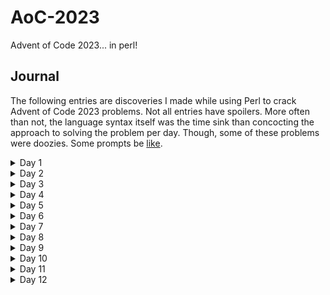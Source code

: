# AoC-2023
Advent of Code 2023... in perl!

## Journal

The following entries are discoveries I made while using Perl to crack Advent of Code 2023 problems. Not all entries have spoilers. More often than not, the language syntax itself was the time sink than concocting the approach to solving the problem per day. Though, some of these problems were doozies. Some prompts be [like](https://youtu.be/7sl0e9yKwTk?si=03yJq0UBiphQ7Zkx). 

<details>
  <summary>Day 1</summary>

Solving day 1 wasn't too bad. I regexed my way through it without too much issue.

<h3>Gotchas</h3>

* **Regex Patterns in Variables**

This didn't feel straightforward. Simply using `$pattern = /(\d)\D$/;` wasn't working when using it with the `~=` match operator.
Ended up with the pattern itself in a scalar (`$pattern = q"(\d)\D$";`) and then storing a quoted regex (`qr`) in another scalar (`$re_pattern = qr/$pattern/;`)

* **Perl Modules**

In an effort to abstract solutions from the main runner, I decided to move solution code to perl modules. Then I can just import the module and it should just work.

However...

I had to install the Exporter library (`sudo cpan Exporter`).
Then use the following syntax at the top of my module:

```perl Day1.pm
# Modules/Day1.pm
package Modules:Day1

use Exporter ( import );

our @ISA = qw( Exporter );
our @EXPORT_OK = qw( part_one part_two );
```

The above is the final solution. I didn't know that the package had to be named respecting the path.

```perl
#modules/Day1.pm
package Day::One;  #file path needs to be Day/One.pm
``` 

While we're talking about paths, the main script needs a line like:

```perl
use lib './';
```

Without it, perl will traverse its predefined path variable searching for `Modules/Day1`. The `use lib './'` line prepends the current working directory to this list. 

 * **Syntax Highlighting**

 Maybe it's my machine, but despite using various perl extensions in vscode, I'm not seeing erroneous code and am left to interpret syntax errors on the command line on my own.

 I spent a few hours googling syntax errors on @EXPORT_OK to no avail. Can you see the problem?

 ```perl
# Modules/Day1.pm
package Modules:Day1

use Exporter ( import );

our @ISA = qw( Exporter );
our @EXPORT_OK qw( part_one part_two );
```
Can you see the problem? If you said, "You're missing an equals sign after @EXPORT_OK" then WHERE WERE YOU LAST NIGHT WHEN I WAS TRYING TO GET THIS FIGURED OUT???!!!

Anyway...

 </details>


<details>
  <summary>Day 2</summary>

This game of "show me cubes" doesn't sound very fun...

<h3>Things I learned</h3>

* `le` keyword doesn't behave the same as `<=`

When checking each game set for the number of colored cubes, my validator method only returned a handful of valid games if and only if, a set had a valid value for each color. Predefining as 0 and comparing using `le` returned `falsy` (eg `return 0 le 13` ). It's possible that `<=` is explicitly for numbers and will respect `0` values. `le` is a string comparison operator after checking the internet

* returning chained boolean statements

a statement like this: 

```perl
return $set_red <= $max_red and $set_green <= $max_green and $set_blue <= $max_blue;
```
doesn't behave like I expected. But this works:

```perl
return ($set_red <= $max_red and $set_green <= $max_green and $set_blue <= $max_blue);
```
If I had to guess, the former statement only returns the first part of the expression `$set_red <= $max_red`

* control flow with `next`

I'm used to a keyword like `continue` for processing the next enumeration in a loop. Perl uses `next`. I like this in combination with `unless`. It's succinct:
```perl
next unless validate($blah);
```
</details>


<details>
  <summary>Day 3</summary>

Reminds me of the "oil field" interview problem.

I thought on this a bit (part 1). I think if we get the absolute indicies of the symbols and then go back through and see if the symbol index exists in the surround array of positions around the number, this would be a good idea. There may be a better way but this is what my brain came up with.

\* by `absolute` I mean, the index of a symbol found if the whole data set was one string. Since each line in my data was 140 characters long, the 3rd character in the 4th row would be index 422 => row_index(3) * line_length(140) + symbol_index(2) (0-based indexing for row and symbol)

<h3>Things I learned</h3>

 * Getting length of array

  I discovered that you can get the length of a perl array by assigning a scalar ($variable) to the list (@variable). Super neat? I leave that to you to decide.

  ```perl
  my $array_len = @blah_array;
  ```

 * Array index variables

  When you using the regex match operation (ie `$blah =~ /m/<regex_pattern>/`), upon finding a match, there are some special perl variables available. `$-[0]` gets the index of the first matched character of the match in a string. `$+[0]` gets the starting of the charcter after a match. I just subtract 1 from the `$+[0]` scalar to get the last index of my match.   

  * chomp - remove trailing space

  In languages like c#, `.Trim()` functions return the new value. Not so with `chomp`. It does an in place mutation trimming the input separator character (new line, essentially). `chomp` does return a value: the number of characters it removed from the variable in question.

  * hashes of array references, oh my

  To talk through my approach to solving the part two problem, I wanted to get the absolute data indices of all gears (`*`). Effectively, when I matched the asterisk character in string, I'd use that index as my hash key and set it to an array reference.

  ```perl
  my $gear_index = $-[0] + (LINE_LENGTH * $row_number);
	$gears{$gear_index} = []; # [] is an array ref; () is an undefined array. Can't push to () via hash index
  ```
  Then, I churned back through the data to match surrounding indices to any available gear index. If a matching gear existed, then push the number to the hash at corresponding gear index key.

  Straightforward, right? I then used `List::AllUtils` `product` function to give me the product of each hash array value with exactly two numbers. The problem: the product was being applied to the array reference (which didn't do anything because 1 x address reference = address reference). WHat gives?

  well, you can't just do this:

  ```perl
  for(keys %gears) {
    my @nums = $gears{$_}; # <-- array ref eg ARRAY5987651

    #if length of array is 2 -- scalar @array returns length...
    if(scalar @nums == 2) { # this would never be true
      my $product = product @nums;
      $aggregate += $product;
    }
	}
  ```

  Instead, do this:

  ```perl
  my @nums = @{$gears{$_}} # oh baby, cast that arrayref to an array!
  ```

In short... I've spend more time so far working in spite of perl and its nuances than on the algorithm for solving these problems.

</details>

<details>
<summary>Day 4</summary>

The only real oddity is when splitting strings. Not a big deal separating winning numbers from the ones that were owned except the `|` had to be escaped -> `\|`. Then splitting numbers by space took a moment because I would get a blank item in my list as evidenced by a preceding comma when I do:

```perl
say join ',', @winning_numbers;

# output ,4,8,15,16,23,42
```

adding a `trim` function to the input fixed that. Also, the split expression required `/\s+/`.

Otherwise, the fastest I've completed a pair of problems.

</details>

<details>
<summary>Day 5</summary>

<h3>References strike again</h3>

* The problem with hash references

In solving the seed-soil...location problem for part 1, I decided to be clever and define a bunch of hashes and when I encounter a specific string (ie `humidity-to-location`) I'd use and eval statement to dynamically store the reference and pass it on to a subrountine so I could cascade the source/destination values.

   * **problem 1** - assigning a new hash to the reference creates a new hash with different reference

  I don't even recall what I did but it seemed that this code created a new hash reference so any key-value pairs added are lost to the ether

  ```perl
  sub cascade_recipe() {
    my $recipe_ref = shift;
    my $data = shift;
    my %hash = %$recipe_ref;
    ...
    $hash{$key} = $value;
  ```

  when printing my variable, the reference was different for the `%hash` but the `$recipe_ref` had the appropriate hash for the thing I wanted from the caller.

  * **problem 2** - try using a prototype

  args to a subroutine are a list of scalars effective. For lists and hashes those are references but a hash is just a fancy list that has keys and values so the whole thing gets stored as a list (according to the internet). I though there was a problem getting the hash to resolve correctly. So I used a prototype.

  ```perl
  sub cascade_recipe(\%) {
    my $recipe_ref = shift;
    my $data = shift;
    my %hash = %$recipe_ref;
    ...
    $hash{$key} = $value;
  ```

  That `\%` in the rountine parens means the first arg in `@_` (the arg list) shall be a hash reference. But using this didn't do anything. Back to stackoverflow for some different word combinations.

  * **The solution** 

  There are two ways to access a hash. either `$hash{key}` or `$hash->{key}`. The latter dereferences and since we're using a reference, the arrow is the way to amend the hash ref you care about. No need to use a prototype either.

  ```perl
  sub cascade_recipe() {
    my $recipe_ref = shift;
    my $data = shift;
    ...
    $recipe_ref->{$key} = $value;
  ```

<h3>This implementation begs for monads</h3>
I'd love to dot chain my hashes. I can probably still do it...

<h3>Example works but my data input kills perl</h3>

Let's see what happens on a different machine...

<h3>Take what you need</h3>

The approach above was pretty heavy handed. There's no need to store all the possible destination-source values. I changed the approach to only cache each recipe and let each seed be it's own input. to get the next component and interate. I often solve the via iteration. Anyway, part 1 works. Part 2 dies with "Out of Memory".

ALso, the cognitive load on this one is high because of the number of mapings and the array of seed ranges. I had to leave a bunch of breadcrumbs for myself until I solved the breakdown.

</details>

<details>
<summary>Day 6</summary>

This was an interesting application of the quadratic equation (or, at least that's how I approached it).
turns out, `ceil()` and `floor()` are not exactly included. You have to `use POSIX` to get these functions.

Also, to raise a number by a power, use `**`, not `^`. The caret is used to XOR binary expressions or for bitwise operations. 

I was afraid of buffer overflow in part two b ut it was fine.
</details>

<details>
  <summary>Day 7</summary>

<h3>Threading</h3>
Had a thought about threading. I'm looking at this problem in two slices:
  * Identify the strength types into their own buckets (five of a kind, full house, etc)
  * sort each of the buckets accordingly (this is the part I want to thread)

[Threading](https://perldoc.perl.org/threads) in perl feels a little daunting but maybe because it looks a little different than in C# or Javascript. It should be fine if I pass the sub buckets as array references. 

<h3>sorting optimizations</h3>
Thinking about the sorting of hands... I got curious about the efficiency differences between numeric and string comparisons in perl. Luckily, [someone else already did this research](https://limited.systems/articles/writing-faster-perl/#:~:text=Integer%20comparison%20is%20faster%20than%20string%20comparison).

How can I take 13 possible values and make them sort efficient? 2-9 are already numbers. A,K,Q,J and T are valued at 14..10. 
As I was bringing the dogs back from a walk, I had a mind to convert each character to a hex value 0x2 - 0xE. Seems a bit heavy because 57.1428% of my characters are numerical to begin with. Since 1 isn't a value and regex is efficient, I can swap the alpha character with their numerical value. Then I would do a thing like `/1\d|\d/` to fetch appropriate values for sorting.

<h3>multi initialization</h3>

I didn't want 7 lines to declare a bunch of empty arrays... though, I wouldn't do this in c#... anyway, here's a nifty (or whatever) thing to assign a bunch of empty, yet unique, array ~references~ (edit: don't use references, just make them empty arrays (`()` instead of `[]`), otherwise, conacatenating at the end is a nightmare. You'll get 7 array references and then their contents. lame):

```perl
my (@fivek, @fourk, @fh, @threek, @twop, @onep, @def) = () x 7;
```
`x` is a repetition operator. you just have to be able to count how many things you're declaring, which makes two modifications you need to make if you add or remove an array initialization.

<h3>given... the perl switch statement</h3>

There's a switch like syntax as follows:

```perl
given($some_var) {
  when('foo') { do blah; }
  default { do other blah; }
}
```

but... it doesn't work out of the box. One must use:

```perl
use feature qw ( switch );
```

of all things...

<h2>Part Two</h2>
Ah, so J is no longer 11 and it's less than two... and since letters were previous assigned 1x (10-14), I'll make J a really low number: 0!

The only real snafu I ran into was that implemnented `given...when...default` wrongly for my case where only single versions of each non-joker card existed. I pleaced the default outside an inner given and it did weird things. I had a handful of high card weights where 1 or more jokers were present

```perl
given($max_card_appearance) {
  ...
  when(1) {
    given($key_count) {
      when(1) { push @{$fivek}, $hand; }
      when(2) { push @{$fourk}, $hand; }
      when(3) { push @{$threek}, $hand; }
      when(4) { push @{$onep}, $hand; }
    }
    default	{ push @{$def}, $hand; } #oopsie. weird side effect. None of the above evaluated
  }
}
```

Once I corrected to the snippet below, everything was as expected. The `default` case, I suspect, was being evaluated before attempting the inner given loop:

```perl
given($max_card_appearance) {
  when(1) {
    given($key_count) {
      when(1) { push @{$fivek}, $hand; }
      when(2) { push @{$fourk}, $hand; }
      when(3) { push @{$threek}, $hand; }
      when(4) { push @{$onep}, $hand; }
      default	{ push @{$def}, $hand; }
    }
  }
}
```

Now that that is over, I have an idea how to make perl not commit sepuku when I run Day 5 solution.

</details>

<details>
  <summary>Day 8</summary>

  Part 1 was easy. Part 2 was going to take 8 billion seconds. Ain't no one got time for that.

  With the help of friends doing the challenge, a juicy hint about LCM (Lowest Common Multiple) was dropped and I was a bit confused at first. I assumed getting from `/A$/` to `/Z$/` had many paths with many lengths. A simple test proved that each path run multiple times aggregates to the same base factor. I just had to trust the data.

  Built my own LCM utility, tested it out and felt pretty good about it. Then my answer in the hundreds of quadrillions was "too high".

  I could only specultae an off by one error. Boy, was I right!

  My part 1 solution looked a bit like this:

  ```perl
  while($current_key ne $end_key) {
		my $index = $steps % $direction_length;
		my $dir_index = $ref_directions->[$index];

		my $next_key = $locations{$current_key}[$dir_index];
		$current_key = $next_key;

		$steps++;
	}
  ```

  part two, I kept some things, moved other things around...

  ```perl
  while(1) {
		$steps++;
    my $index = $steps % $direction_length;
		my $dir_index = $ref_dir->[$index];

		my $next_key = $locations{$key}[$dir_index];
		$key = $next_key;
		return $steps if $key =~ m/Z$/;
	}
  ```

  I do not recall what bright idea led me to moving the `$steps++` to the top of the loop, but I depend on the modulo of that over the length of my directions to use the correct R/L. Moving `$steps++` below `my $index = $steps % $direction_length;` fixes it. 

  This one wasn't so bad. Getting away from brute force solutions and thinking about the data differently is making be a better human.
</details>

<details>
  <summary>Day 9</summary>

Alright... it seems that the time has now come for me to leave a note to myself about how reference and value types in perl work. I'm running into dereferencing issues again when I pass an array on to a sub routine. I'm sure hashes will give me guff, too.

_Example 1:_ Pushing an array reference to a subroutine, dereferencing and pushing into a hash

I want to maintain a bunch of lists in a hash. Maybe I could get by with a mulridimensional array but I want this to work... dammit!

```perl
sub test {
	my $line = "10 13 16 21 30 45";

	my @data = split /\s+/, $line;
	my %hash = example(\@data);
}


sub example() {
	my $input_list = shift;
	my %working_sets = {0 => @$input_list};
	my $set_index = 0;
	my @working_set = $working_sets{$set_index};
...
}
```

this gives me a `Odd number of elements in anonymous hash` on line 2 of the `example` sub. 

**solution**
use parens, not curly braces when initializing a hash. Also, the array in the hash needs to be an array ref. 

This:

```perl 
	my %working_sets = {0 => @$input_list}; #curly braces { } X wrong
```

should be 

```perl
	my %working_sets = (0 => $input_list); #parens ( ) correct. use an arrayref
```

<h3>Array references</h3>
I can't quite figure it out. I suspect that something like this creates an array, eg (1,2,3)

```perl
my @blah = split /\s/ "1 2 3";
```

so when it gets passed on to a function like so:

```perl
some_func(\@blah);
```
It remains a ref essentially (I think). I say this because passing the dereference version of this array causes problems in my utility function.

<h3>Dereferencing Array refs in hashes... more malarkey</h3>
I spent too much time trying to figure out what's going on with trying to slice arrays. Spoiler alert: you can't slice array references.

When dereferencing from a hash, one much do this:

```perl
	my %working_sets = (0 => $input_list);
	my $set_index = 0;
	my @values = @{$working_sets{$set_index}};
```

fffffff... I know I made the choice to use this language. This is not the first time that the bulk of the time solving the day's problem came down to "how do I use perl?"

<h3>Special syntax for getting the last item in an array</h3>

Get the last item by simply doing `$array[-1];`.

What about array references? Super easy:
prepend another `$` sigil to the front of the array ref like so:

```perl
$$arr_ref[-1];
```

Wanna really impress your friends? There's a special variable for last index!

```perl
$array[$#array]
# for array refs prepend an extra $ sigil. for the index token, a $ after $#
$$arr_ref[$#$arr_ref];
```

Wanna keep your friends? Don't use perl...
</details>

<details>
  <summary>Day 10</summary>

I've approached this problem or something like it handling joystick presses in a maze game I made ages ago. I thought of things in terms of North, South, East and West. I did cheat it a little bit because I made a purely recursive method and it was single threaded. Each visited coordinate got stored in a hash. If a coordinate was already visited, break the program. Since I was incrementing a value with each position, When I got back to the first point after the start, I added one and divided by two to get my halfway point. I think I tried to mess with threads, I'd run into different problems. 

Handling position changes was done in a giant `given...when` processor.

I don't care enough to solve part 2 at this point though I may revisit it. The problem of finding interior tiles sounds a little interesting though complex.
</details>

<details>
  <summary>Day 11</summary>
  <h2>Expanding Space</h2>

  I read this prompt before driving to Home Depot for some unfortunate DIY supplies. On the way there I thought:
  > If I work the starfield array backwards and identify starless columns, I can splice each row with another '.' at the encountered index. Then, I'll go through each row and do the same.

  This approach was fairly straightforward and easy to solve. (I should mention: array references in hashes bit me again. I'm surer I get it but...). And then along comes part two. There's a MILLION spans of spane for each starless line. Then I went to bed.

  As I was brushing my teeth I thought:

  > starfield expansion is merely a function 2d arrays. For every blank row/column, I previously increased the corresponding x or y by one. It was merely obfuscated by virtue of expanding the field, not padding numbers per empty dimension.

  Pretty straight forward but prone to off by one errors. One needs to offset x/y by `expansion_rate -1` per encounter. I stored the grid indices where the empty row/columns lived and applied a modifier when the x/y compnent was > the identified row/column.

  Part 2 solution runs for the same amount of time regardless of whther the expansion rate is 2 or 1,000,000 (0.130s)
</details>

<details>
  <summary>Day 12</summary>

It's a game of find the possible arrangments of broken springs given some data.
I spent some time downstairs on the whiteboard with raw forms of mapping possibilities. I yreated a contiguous set as one unit for the sake of identifying unique mappings. There seems to be a relationship between the width of a set of plots and the delta of the numbers to work with. Each # must have at least one space between it and the next #. The possibilities seem to be a summation of 1..n where n is the delta between the broken parts and spaces with the width of the field.

eg: ??????? 1,1,1 is 7 - 5 (# plus space, or comma, in this case) plus 1 (I dunno where that comes from, maybe default case?) which should be sum of 

```perl
(1**2 + 1)//2 + (2**2 + 2)//2 + (3**2 + 3)//2

2//2 + 6//2 + 12//2

1 + 3 + 6 = 10
```

Which gives the following possibilities:

```perl
 1 ..#.#.#
 2 .#..#.#
 3 .#.#..#
 4 .#.#.#.
 5 #...#.#
 6 #..#..#
 7 #..#.#.
 8 #.#...#
 9 #.#..#.
10 #.#.#..
```

There are other phenomena about these data sets but I think I should attempt to solve these sets with what I've discovered so far. Known good or bad springs will pose a special problem.

<h3>Et tu, Brute Force?</h3>
So... much to my shame, I couldn't make a smart and perhaps efficient solution happen. At this point, I'm about to call it a year for AoC. I want to dig back into ASM6507 for Atari. So I effectively made a combo of patterns and doubled my inputs for each `?`. The smart solution is within my grasp... maybe a good night's sleep will do the trick.
 
</details>
